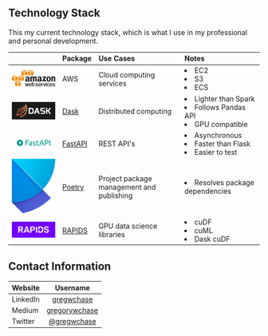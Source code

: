 ## Technology Stack

This my current technology stack, which is what I use in my professional and personal development.


||Package|Use Cases|Notes|
|:-----|:-----|:-----|:-----|
|[<img src="./images/aws_logo.png" width="256"/>](aws_logo.png)|AWS|Cloud computing services|<li>EC2</li><li>S3</li><li>ECS</li>|
|[<img src="./images/dask_logo.png" width="256"/>](dask_logo.png)|[Dask](https://dask.org/)|Distributed computing|<li>Lighter than Spark</li><li>Follows Pandas API</li><li>GPU compatible</li> |
|[<img src="./images/fastapi_logo.png" width="256"/>](fastapi_logo.png)|[FastAPI](https://fastapi.tiangolo.com/)|REST API's|<li>Asynchronous</li><li>Faster than Flask</li><li>Easier to test</li>|
|[<img src="./images/poetry_logo.jpg" width="256"/>](poetry_logo.png)|[Poetry](https://python-poetry.org/)|Project package management and publishing|<li>Resolves package dependencies</li>|
|[<img src="./images/RAPIDS-logo-white.png" width="256"/>](RAPIDS-logo-white.png)|[RAPIDS](https://rapids.ai/index.html)|GPU data science libraries|<li>cuDF</li><li>cuML</li><li>Dask cuDF</li>|


## Contact Information

|Website|Username|
|:-----|:-----:|
|LinkedIn|[gregwchase](https://www.linkedin.com/in/gregwchase/)|
|Medium|[gregorywchase](https://medium.com/@gregorywchase)|
|Twitter|[@gregwchase](https://www.twitter.com/gregwchase/)|